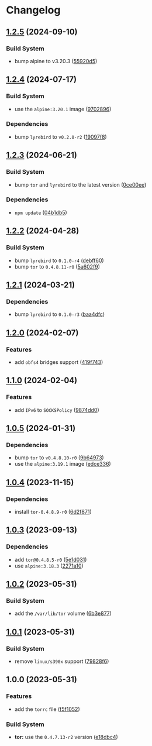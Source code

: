 # Changelog

## [1.2.5](https://github.com/vansergen/tor/compare/v1.2.4...v1.2.5) (2024-09-10)

### Build System

- bump alpine to v3.20.3 ([55920d5](https://github.com/vansergen/tor/commit/55920d515b07a5c053012aa7b194dace590e036b))

## [1.2.4](https://github.com/vansergen/tor/compare/v1.2.3...v1.2.4) (2024-07-17)

### Build System

- use the `alpine:3.20.1` image ([9702896](https://github.com/vansergen/tor/commit/97028966fc9feb882f345f5941e5d3670778225e))

### Dependencies

- bump `lyrebird` to `v0.2.0-r2` ([19097f8](https://github.com/vansergen/tor/commit/19097f85898aaf8b1960651b53a863ce5b2c578a))

## [1.2.3](https://github.com/vansergen/tor/compare/v1.2.2...v1.2.3) (2024-06-21)

### Build System

- bump `tor` and `lyrebird` to the latest version ([0ce00ee](https://github.com/vansergen/tor/commit/0ce00ee13916bae6a7b1b84cd1e7639f61a6aba1))

### Dependencies

- `npm update` ([04b1db5](https://github.com/vansergen/tor/commit/04b1db5943c848add1ae479f0b3c1a453f63182c))

## [1.2.2](https://github.com/vansergen/tor/compare/v1.2.1...v1.2.2) (2024-04-28)

### Build System

- bump `lyrebird` to `0.1.0-r4` ([debff60](https://github.com/vansergen/tor/commit/debff6067fcdf4562570d4213255482a9d8d906d))
- bump `tor` to `0.4.8.11-r0` ([5a602f9](https://github.com/vansergen/tor/commit/5a602f9d2e4c3e5e461de327c55088ae1ba60ac8))

## [1.2.1](https://github.com/vansergen/tor/compare/v1.2.0...v1.2.1) (2024-03-21)

### Dependencies

- bump `lyrebird` to `0.1.0-r3` ([baa4dfc](https://github.com/vansergen/tor/commit/baa4dfccaf60482fdfd3d1c28263f22587fa12e3))

## [1.2.0](https://github.com/vansergen/tor/compare/v1.1.0...v1.2.0) (2024-02-07)

### Features

- add `obfs4` bridges support ([419f743](https://github.com/vansergen/tor/commit/419f74398d252e0bba0f547e93993f5b74604076))

## [1.1.0](https://github.com/vansergen/tor/compare/v1.0.5...v1.1.0) (2024-02-04)

### Features

- add `IPv6` to `SOCKSPolicy` ([9874dd0](https://github.com/vansergen/tor/commit/9874dd071c7a616f3bc65c2194ae52dafc1a4500))

## [1.0.5](https://github.com/vansergen/tor/compare/v1.0.4...v1.0.5) (2024-01-31)

### Dependencies

- bump `tor` to `v0.4.8.10-r0` ([9b64973](https://github.com/vansergen/tor/commit/9b649739b85e2211f3edca4fc4dbe391a19b6134))
- use the `alpine:3.19.1` image ([edce336](https://github.com/vansergen/tor/commit/edce3362d99d3dcf0064857affc781ab2a1205f4))

## [1.0.4](https://github.com/vansergen/tor/compare/v1.0.3...v1.0.4) (2023-11-15)

### Dependencies

- install `tor-0.4.8.9-r0` ([6d2f871](https://github.com/vansergen/tor/commit/6d2f871a8732a0436407c435c9f9015b252b15f5))

## [1.0.3](https://github.com/vansergen/tor/compare/v1.0.2...v1.0.3) (2023-09-13)

### Dependencies

- add `tor@0.4.8.5-r0` ([5e1d031](https://github.com/vansergen/tor/commit/5e1d0318bf858aa54158059f2532bc97fcf9ddfd))
- use `alpine:3.18.3` ([2271a10](https://github.com/vansergen/tor/commit/2271a10c382eb71f35b63c788a5417ef2770cdef))

## [1.0.2](https://github.com/vansergen/tor/compare/v1.0.1...v1.0.2) (2023-05-31)

### Build System

- add the `/var/lib/tor` volume ([6b3e877](https://github.com/vansergen/tor/commit/6b3e8770cf275b7bd628eca781ab3714ac85af99))

## [1.0.1](https://github.com/vansergen/tor/compare/v1.0.0...v1.0.1) (2023-05-31)

### Build System

- remove `linux/s390x` support ([79828f6](https://github.com/vansergen/tor/commit/79828f6dc4d35638fda91ad8f11158b8fdca84b1))

## 1.0.0 (2023-05-31)

### Features

- add the `torrc` file ([f5f1052](https://github.com/vansergen/tor/commit/f5f10529adbd5eac2f2ab070771244504d4b3dfd))

### Build System

- **tor:** use the `0.4.7.13-r2` version ([e18dbc4](https://github.com/vansergen/tor/commit/e18dbc4d625be41c94bf12c5ffa414624658e3bb))
